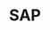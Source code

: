 ---
type: framework
cloudinary_convert: false
published: published
slug: sap
title: SAP
start: January 01, 2000
---